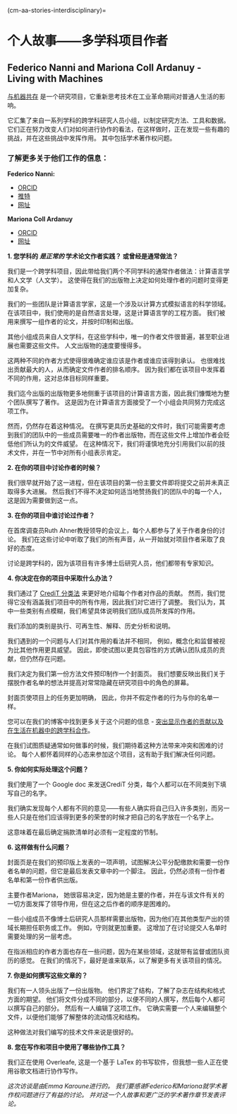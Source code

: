 (cm-aa-stories-interdisciplinary)=
# 个人故事——多学科项目作者

## Federico Nanni and Mariona Coll Ardanuy - Living with Machines

[与机器共存](https://livingwithmachines.ac.uk/) 是一个研究项目，它重新思考技术在工业革命期间对普通人生活的影响。

它汇集了来自一系列学科的跨学科研究人员小组，以制定研究方法、工具和数据。 它们正在努力改变人们对如何进行协作的看法，在这样做时，正在发现一些有趣的挑战，并在这些挑战中发挥作用。 其中包括学术著作权问题。

### 了解更多关于他们工作的信息：

**Federico Nanni:**
* [ORCID](https://orcid.org/0000-0003-2484-4331)
* [推特](https://twitter.com/f_nanni)
* [网址](https://github.com/fedenanni)

**Mariona Coll Ardanuy**
* [ORCID](http://orcid.org/0000-0001-8455-7196)
* [网址](https://github.com/mcollardanuy)

**1. 您学科的 *是正常的* 学术论文作者实践？ 或曾经是通常做法？**

我们是一个跨学科项目，因此带给我们两个不同学科的通常作者做法：计算语言学和人文学（人文学）。 这使得在我们的出版物上决定如何处理作者的问题时变得更加复杂。

我们的一些团队是计算语言学家，这是一个涉及以计算方式模拟语言的科学领域。 在该项目中，我们使用的是自然语言处理，这是计算语言学的工程方面。 我们被用来撰写一组作者的论文，并按时印制和出版。

其他小组成员来自人文学科，在这些学科中，唯一的作者文件很普遍，甚至职业进展也需要这些文件。 人文出版物的速度要慢得多。

这两种不同的作者方式使得很难确定谁应该是作者或谁应该得到承认。 也很难找出贡献最大的人，从而确定文件作者的排名顺序。 因为我们都在该项目中发挥着不同的作用，这对总体目标同样重要。

我们迄今出版的出版物更多地侧重于该项目的计算语言方面，因此我们慷慨地为整个团队撰写了著作。 这是因为在计算语言方面接受了一个小组会共同努力完成这项工作。

然而，仍然存在着这种情况。 在撰写更具历史基础的文件时，我们可能需要考虑到我们的团队中的一些成员需要唯一的作者出版物，而在这些文件上增加作者会贬低他们所认为的文件威望。 在这种情况下，我们将谨慎地充分引用我们以前的技术文件，并在一节中对所有小组表示肯定。


**2. 在你的项目中讨论作者的时候？**

我们很早就开始了这一进程，但在该项目的第一份主要文件即将提交之前并未真正取得多大进展。 然后我们不得不决定如何适当地赞扬我们的团队中的每一个人，这是因为需要做到这一点。

**3. 在你的项目中谁讨论过作者？**

在首席调查员Ruth Ahner教授领导的会议上，每个人都参与了关于作者身份的讨论。 我们在这些讨论中听取了我们的所有声音，从一开始就对项目作者采取了良好的态度。

讨论是跨学科的，因为该项目有许多博士后研究人员，他们都带有专家知识。

**4. 你决定在你的项目中采取什么办法？**

我们通过了 [CrediT 分类法](https://casrai.org/credit/) 来更好地介绍每个作者对作品的贡献。 然而，我们觉得它没有涵盖我们项目中的所有作用，因此我们对它进行了调整。 我们认为，其中一些类别有点模糊，我们希望具体说明我们团队成员所发挥的作用。

我们添加的类别是执行、可再生性、解释、历史分析和说明。

我们遇到的一个问题与人们对其作用的看法并不相同， 例如，概念化和监督被视为比其他作用更具威望。 因此，即使试图以更具包容性的方式确认团队成员的贡献，但仍然存在问题。

我们决定为我们第一份方法文件预印制作一个封面页。 我们想要反映出我们关于摆脱作者名单的想法并提高对常常隐藏在研究项目中的角色的屏幕。

封面页使项目上的任务更加明确， 因此，你并不假定作者的行为与你的名单一样。

您可以在我们的博客中找到更多关于这个问题的信息 - [突出显示作者的贡献以及在生活在机器中的跨学科合作](https://livingwithmachines.ac.uk/highlighting-authors-contributions-and-interdisciplinary-collaborations-in-living-with-machines/)。

在我们试图质疑通常如何做事的时候，我们期待着这种方法带来冲突和困难的讨论。 每个人都怀着同样的心态来参加这个项目，这有助于我们解决任何问题。

**5. 你如何实际处理这个问题？**

我们使用了一个 Google doc 来发送CrediT 分类，每个人都可以在不同类别下填写自己的名字。

我们确实发现每个人都有不同的意见――有些人确实将自己归入许多类别，而另一些人只是在他们应该得到更多的荣誉的时候才把自己的名字放在一个名字上。

这意味着在最后确定捐款清单时必须有一定程度的节制。

**6. 这样做有什么问题？**

封面页是在我们的预印版上发表的一项声明，试图解决公平分配缴款和需要一份作者名单的问题，但它是最后发表文章中的一个脚注。 因此，仍然必须有一份作者名单和第一份作者供出版。

主要作者Mariona， 她很容易决定，因为她是主要的作者，并在与该文件有关的一切方面发挥了领导作用，但在这之后作者的顺序是困难的。

一些小组成员不像博士后研究人员那样需要出版物，因为他们在其他类型产出的领域长期担任职务或工作。 例如，守则就更加重要。 这增加了在讨论提交人名单时需要处理的另一层考虑。

在指派相应的作者方面也存在一些问题，因为在某些领域，这就带有监督或团队资历的感觉。 在我们的情况下，最好是谁来联系，以了解更多有关该项目的情况。

**7. 你是如何撰写这些文章的？**

我们有一人领头出版了一份出版物。 他们界定了结构，了解了杂志在结构和格式方面的期望。 他们将文件分成不同的部分，以便不同的人撰写，然后每个人都可以撰写自己的部分。 然后有一人编辑了这项工作。 它确实需要一个人来编辑整个文件，以便他们能够了解整体的流动情况和结构。

这种做法对我们编写的技术文件来说是很好的。

**8. 您在写作和项目中使用了哪些协作工具？**

我们正在使用 Overleafe, 这是一个基于 LaTex 的书写软件，但我想一些人正在使用谷歌文档进行协作写作。

*这次访谈是由Emma Karoune进行的。 我们要感谢Federico和Mariona就学术著作权问题进行了有益的讨论。 并对这一个人故事和更广泛的学术著作章节发表评论。*
